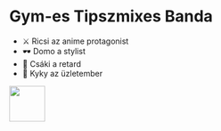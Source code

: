 # Gym-es Tipszmixes Banda

- ⚔️ Ricsi az anime protagonist
- 🕶️ Domo a stylist
- 🥴 Csáki a retard
- 💸 Kyky az üzletember

[<img src="https://icon-library.com/images/png-music-icon/png-music-icon-0.jpg" width="64px">](https://www.youtube.com/embed/b13jP798vJk)
